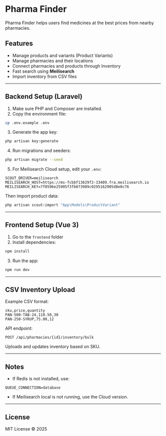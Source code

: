 # Pharma Finder

Pharma Finder helps users find medicines at the best prices from nearby pharmacies.

## Features

-   Manage products and variants (Product Variants)
-   Manage pharmacies and their locations
-   Connect pharmacies and products through Inventory
-   Fast search using **Meilisearch**
-   Import inventory from CSV files

---

## Backend Setup (Laravel)

1. Make sure PHP and Composer are installed.
2. Copy the environment file:

```bash
cp .env.example .env
```

3. Generate the app key:

```bash
php artisan key:generate
```

4. Run migrations and seeders:

```bash
php artisan migrate --seed
```

5. For Meilisearch Cloud setup, edit your `.env`:

```dotenv
SCOUT_DRIVER=meilisearch
MEILISEARCH_HOST=https://ms-fcbbf13629f2-33409.fra.meilisearch.io
MEILISEARCH_KEY=7f0596e25905f3fb073989c0295162905d8e0c76
```

Then import product data:

```bash
php artisan scout:import "App\Models\ProductVariant"
```

---

## Frontend Setup (Vue 3)

1. Go to the `frontend` folder
2. Install dependencies:

```bash
npm install
```

3. Run the app:

```bash
npm run dev
```

---

## CSV Inventory Upload

Example CSV format:

```
sku,price,quantity
PAN-500-TAB-24,110.50,30
PAN-250-SYRUP,75.00,12
```

API endpoint:

```
POST /api/pharmacies/{id}/inventory/bulk
```

Uploads and updates inventory based on SKU.

---

## Notes

-   If Redis is not installed, use:

```dotenv
QUEUE_CONNECTION=database
```

-   If Meilisearch local is not running, use the Cloud version.

---

## License

MIT License © 2025
